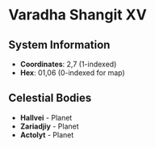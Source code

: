 # Varadha Shangit XV

## System Information
- **Coordinates**: 2,7 (1-indexed)
- **Hex**: 01,06 (0-indexed for map)

## Celestial Bodies
- **Hallvei** - Planet
- **Zariadjiy** - Planet
- **Actolyt** - Planet

